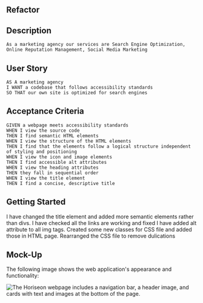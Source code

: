 
## Refactor

## Description
```
As a marketing agency our services are Search Engine Optimization, Online Reputation Management, Social Media Marketing
```

## User Story

```
AS A marketing agency
I WANT a codebase that follows accessibility standards
SO THAT our own site is optimized for search engines
```

## Acceptance Criteria

```
GIVEN a webpage meets accessibility standards
WHEN I view the source code
THEN I find semantic HTML elements
WHEN I view the structure of the HTML elements
THEN I find that the elements follow a logical structure independent of styling and positioning
WHEN I view the icon and image elements
THEN I find accessible alt attributes
WHEN I view the heading attributes
THEN they fall in sequential order
WHEN I view the title element
THEN I find a concise, descriptive title
```

## Getting Started

I have changed the title element and added more semantic elements rather than divs.
I have checked all the links are working and fixed 
I have added alt attribute to all img tags.
Created some new classes for CSS file and added those in HTML page.
Rearranged the CSS file to remove dulications


## Mock-Up

The following image shows the web application's appearance and functionality:

![The Horiseon webpage includes a navigation bar, a header image, and cards with text and images at the bottom of the page.]("./assets/images/01-html-css-git-homework-demo.png")
